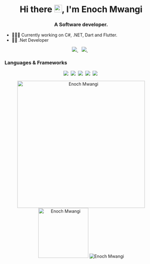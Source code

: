 <h1 align="center">Hi there <img src="https://media.giphy.com/media/hvRJCLFzcasrR4ia7z/giphy.gif" width="25px">, I'm Enoch Mwangi</h1>

<h3 align="center">A Software developer.</h3>

- 👨🏾‍💻 Currently working on C#, .NET, Dart and Flutter.
- ✌🏾 .Net Developer
  
<p align="center">
 <a href="https://twitter.com/enoch_mwangi">
    <img src="https://img.shields.io/badge/Twitter-1DA1F2?style=for-the-badge&logo=twitter&logoColor=white" />
  </a>&nbsp;&nbsp;
 <a href="https://www.linkedin.com/in/enochmwangi/">
    <img src="https://img.shields.io/badge/linkedin-%230077B5.svg?&style=for-the-badge&logo=linkedin&logoColor=white" />
  </a>&nbsp;&nbsp;
 </p>

### Languages & Frameworks

 <p align="center">
   <img  src="https://img.shields.io/badge/c%23-%23239120.svg?style=for-the-badge&logo=c-sharp&logoColor=white">&nbsp;
   <img  src="https://img.shields.io/badge/.NET-5C2D91?style=for-the-badge&logo=.net&logoColor=white">&nbsp;
   <img src="https://img.shields.io/badge/blazor-%235C2D91.svg?style=for-the-badge&logo=blazor&logoColor=white">&nbsp;
   <img  src="https://img.shields.io/badge/Flutter-%2302569B.svg?style=for-the-badge&logo=Flutter&logoColor=white">&nbsp;
   <img  src="https://img.shields.io/badge/dart-%230175C2.svg?style=for-the-badge&logo=dart&logoColor=white">&nbsp;
</p>

<p align="center">
    <img src="https://github-readme-stats-iamenoch.vercel.app/api?username=IamEnoch&count_private=true&show_icons=true&theme=dark" alt="Enoch Mwangi" width="420"/>
    <img src="https://github-readme-stats-iamenoch.vercel.app/api/top-langs/?username=IamEnoch&hide=html&langs_count=8&layout=compact&theme=dark" alt="Enoch Mwangi" height="165" />
  <img src="https://github-readme-stats-iamenoch.vercel.app/api/wakatime?username=Bifrost&theme=dark&langs_count=7&show_icons=true" alt="Enoch Mwangi"/>
 </p>
